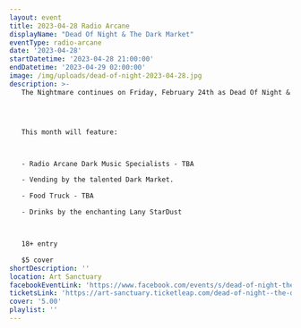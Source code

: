 ```yaml
---
layout: event
title: 2023-04-28 Radio Arcane
displayName: "Dead Of Night & The Dark Market"
eventType: radio-arcane
date: '2023-04-28'
startDatetime: '2023-04-28 21:00:00'
endDatetime: '2023-04-29 02:00:00'
image: /img/uploads/dead-of-night-2023-04-28.jpg
description: >-
   The Nightmare continues on Friday, February 24th as Dead Of Night & The Dark Market keep up the monthly grind of dark eclectic music. Come out and help keep the dancefloor barely alive as we celebrate the glum drudgery of our dreadful existence.




   This month will feature:



   - Radio Arcane Dark Music Specialists - TBA

   - Vending by the talented Dark Market.

   - Food Truck - TBA

   - Drinks by the enchanting Lany StarDust



   18+ entry

   $5 cover
shortDescription: ''
location: Art Sanctuary
facebookEventLink: 'https://www.facebook.com/events/s/dead-of-night-the-dark-market-/1226375321313584'
ticketsLink: 'https://art-sanctuary.ticketleap.com/dead-of-night--the-dark-market-featuring-blacklist'
cover: '5.00'
playlist: ''
---
```

